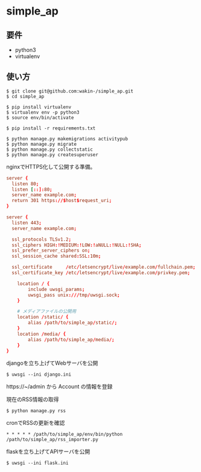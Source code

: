# simple_ap

## 要件
- python3
- virtualenv

## 使い方

```
$ git clone git@github.com:wakin-/simple_ap.git
$ cd simple_ap

$ pip install virtualenv
$ virtualenv env -p python3
$ source env/bin/activate

$ pip install -r requirements.txt

$ python manage.py makemigrations activitypub
$ python manage.py migrate
$ python manage.py collectstatic
$ python manage.py createsuperuser

```

nginxでHTTPS化して公開する準備。

```conf
server {
  listen 80;
  listen [::]:80;
  server_name example.com;
  return 301 https://$host$request_uri;
}

server {
  listen 443;
  server_name example.com;

  ssl_protocols TLSv1.2;
  ssl_ciphers HIGH:!MEDIUM:!LOW:!aNULL:!NULL:!SHA;
  ssl_prefer_server_ciphers on;
  ssl_session_cache shared:SSL:10m;

  ssl_certificate     /etc/letsencrypt/live/example.com/fullchain.pem;
  ssl_certificate_key /etc/letsencrypt/live/example.com/privkey.pem;

    location / {
        include uwsgi_params;
        uwsgi_pass unix:///tmp/uwsgi.sock;
    }

    # メディアファイルの公開用
    location /static/ {
        alias /path/to/simple_ap/static/;
    }
    location /media/ {
        alias /path/to/simple_ap/media/;
    }
}
```

djangoを立ち上げてWebサーバを公開

```
$ uwsgi --ini django.ini
```

https://~/admin から Account の情報を登録

現在のRSS情報の取得

```
$ python manage.py rss
```

cronでRSSの更新を確認

```
* * * * * /path/to/simple_ap/env/bin/python /path/to/simple_ap/rss_importer.py
```

flaskを立ち上げてAPIサーバを公開

```
$ uwsgi --ini flask.ini
```
